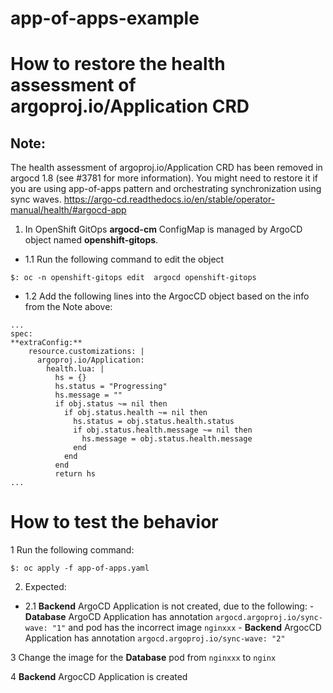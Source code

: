# app-of-apps-example

# How to restore the health assessment of argoproj.io/Application CRD

## Note:
The health assessment of argoproj.io/Application CRD has been removed in argocd 1.8 (see #3781 for more information). You might need to restore it if you are using app-of-apps pattern and orchestrating synchronization using sync waves.
https://argo-cd.readthedocs.io/en/stable/operator-manual/health/#argocd-app

1. In OpenShift GitOps **argocd-cm** ConfigMap is managed by ArgoCD object named **openshift-gitops**.

- 1.1 Run the following command to edit the object
```
$: oc -n openshift-gitops edit  argocd openshift-gitops

```
- 1.2 Add the following lines into the ArgocCD object based on the info from the Note above:
```
...
spec:
**extraConfig:**
    resource.customizations: |
      argoproj.io/Application:
        health.lua: |
          hs = {}
          hs.status = "Progressing"
          hs.message = ""
          if obj.status ~= nil then
            if obj.status.health ~= nil then
              hs.status = obj.status.health.status
              if obj.status.health.message ~= nil then
                hs.message = obj.status.health.message
              end
            end
          end
          return hs
...
```
# How to test the behavior

1 Run the following command:
```
$: oc apply -f app-of-apps.yaml
```

2. Expected:
  
- 2.1 **Backend** ArgoCD Application is not created, due to the following:
      - **Database** ArgoCD Application has annotation `argocd.argoproj.io/sync-wave: "1"` and  pod has the incorrect image `nginxxx`
      - **Backend** ArgocCD Application has annotation `argocd.argoproj.io/sync-wave: "2"`

3 Change the image for the **Database** pod from `nginxxx` to `nginx`

4 **Backend** ArgocCD Application is created
